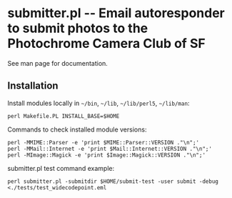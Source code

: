 # submitter.pl -- Email autoresponder to submit photos to the Photochrome Camera Club of SF

See man page for documentation.

## Installation

Install modules locally in `~/bin`, `~/lib`, `~/lib/perl5`, `~/lib/man`:

	perl Makefile.PL INSTALL_BASE=$HOME

Commands to check installed module versions:

	perl -MMIME::Parser -e 'print $MIME::Parser::VERSION ."\n";'
	perl -MMail::Internet -e 'print $Mail::Internet::VERSION ."\n";'
	perl -MImage::Magick -e 'print $Image::Magick::VERSION ."\n";'

submitter.pl test command example:

	perl submitter.pl -submitdir $HOME/submit-test -user submit -debug <./tests/test_widecodepoint.eml
